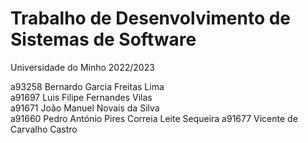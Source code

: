 # Trabalho de Desenvolvimento de Sistemas de Software 
Universidade do Minho 2022/2023

a93258 Bernardo Garcia Freitas Lima\
a91697 Luis Filipe Fernandes Vilas\
a91671 João Manuel Novais da Silva\
a91660 Pedro António Pires Correia Leite Sequeira
a91677 Vicente de Carvalho Castro 
